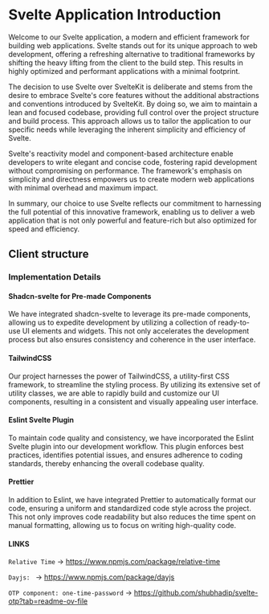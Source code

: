 # Svelte Application Introduction

Welcome to our Svelte application, a modern and efficient framework for building web applications. Svelte stands out for its unique approach to web development, offering a refreshing alternative to traditional frameworks by shifting the heavy lifting from the client to the build step. This results in highly optimized and performant applications with a minimal footprint.

The decision to use Svelte over SvelteKit is deliberate and stems from the desire to embrace Svelte's core features without the additional abstractions and conventions introduced by SvelteKit. By doing so, we aim to maintain a lean and focused codebase, providing full control over the project structure and build process. This approach allows us to tailor the application to our specific needs while leveraging the inherent simplicity and efficiency of Svelte.

Svelte's reactivity model and component-based architecture enable developers to write elegant and concise code, fostering rapid development without compromising on performance. The framework's emphasis on simplicity and directness empowers us to create modern web applications with minimal overhead and maximum impact.

In summary, our choice to use Svelte reflects our commitment to harnessing the full potential of this innovative framework, enabling us to deliver a web application that is not only powerful and feature-rich but also optimized for speed and efficiency.

## Client structure

### Implementation Details

#### Shadcn-svelte for Pre-made Components

We have integrated shadcn-svelte to leverage its pre-made components, allowing us to expedite development by utilizing a collection of ready-to-use UI elements and widgets. This not only accelerates the development process but also ensures consistency and coherence in the user interface.

#### TailwindCSS

Our project harnesses the power of TailwindCSS, a utility-first CSS framework, to streamline the styling process. By utilizing its extensive set of utility classes, we are able to rapidly build and customize our UI components, resulting in a consistent and visually appealing user interface.

#### Eslint Svelte Plugin

To maintain code quality and consistency, we have incorporated the Eslint Svelte plugin into our development workflow. This plugin enforces best practices, identifies potential issues, and ensures adherence to coding standards, thereby enhancing the overall codebase quality.

#### Prettier

In addition to Eslint, we have integrated Prettier to automatically format our code, ensuring a uniform and standardized code style across the project. This not only improves code readability but also reduces the time spent on manual formatting, allowing us to focus on writing high-quality code.

#### LINKS

`Relative Time` -> https://www.npmjs.com/package/relative-time

`Dayjs: ` -> https://www.npmjs.com/package/dayjs

`OTP component: one-time-password` -> https://github.com/shubhadip/svelte-otp?tab=readme-ov-file
